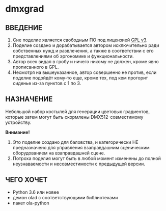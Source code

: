 # dmxgrad

## ВВЕДЕНИЕ

1. Сие поделие является свободным ПО под лицензией [GPL v3](https://www.gnu.org/licenses/gpl.html).
2. Поделие создано и дорабатывается автором исключительно ради собственных
   нужд и развлечения, а также в соответствии с его представлениями об эргономике
   и функциональности.
3. Автор всех видал в гробу и ничего никому не должен, кроме явно
   прописанного в GPL.
4. Несмотря на вышеуказанное, автор совершенно не против, если поделие
   подойдёт кому-то еще, кроме тех, под кем прогорит сиденье из-за пунктов
   с 1 по 3.

## НАЗНАЧЕНИЕ

Небольшой набор костылей для генерации цветовых градиентов, которые
затем могут быть скормлены DMX512-совместимому устройству.

**Внимание!**

  1. Это поделие создано для баловства, и категорически НЕ предназначено
     для управления взаправдашним сценическим оборудованием на взаправдашней
     сцене.
  2. Потроха поделия могут быть в любой момент изменены до полной
     неузнаваемости и несовместимости с предыдущей версии.

## ЧЕГО ХОЧЕТ

  - Python 3.6 или новее
  - демон olad с соответствующими библиотеками
  - пакет ola-python
